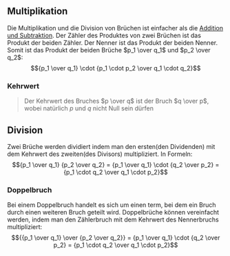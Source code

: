 ## Multiplikation
Die Multiplikation und die Division von Brüchen ist einfacher als die [Addition und Subtraktion](Addition%20und%20Subtraktion%20von%20Brüchen.md). Der Zähler des Produktes von zwei Brüchen ist das Produkt der beiden Zähler. Der Nenner ist das Produkt der beiden Nenner. Somit ist das Produkt der beiden Brüche $p_1 \over q_1$ und $p_2 \over q_2$: $${p_1 \over q_1} \cdot {p_1 \cdot p_2 \over q_1 \cdot q_2}$$
### Kehrwert
> Der Kehrwert des Bruches $p \over q$ ist der Bruch $q \over p$, wobei natürlich $p$ und $q$ nicht Null sein dürfen

## Division
Zwei Brüche werden dividiert indem man den ersten(den Dividenden) mit dem Kehrwert des zweiten(des Divisors) multipliziert. In Formeln:
$${p_1 \over q_1} {p_2 \over q_2} = {p_1 \over q_1} \cdot {q_2 \over p_2} = {p_1 \cdot q_2 \over q_1 \cdot p_2}$$

### Doppelbruch
Bei einem Doppelbruch handelt es sich um einen term, bei dem ein Bruch durch einen weiteren Bruch geteilt wird. Doppelbrüche können vereinfacht werden, indem man den Zählerbruch mit dem Kehrwert des Nennerbruchs multipliziert: $${{p_1 \over q_1} \over {p_2 \over q_2}} = {p_1 \over q_1} \cdot {q_2 \over p_2} = {p_1 \cdot q_2 \over q_1 \cdot p_2}$$